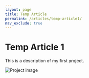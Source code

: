 ```yaml
---
layout: page
title: Temp Article
permalink: /articles/temp-article1/
nav_exclude: true
---
```


# Temp Article 1

This is a description of my first project.

![Project image](https://placehold.co/600x300?text=Project+1)